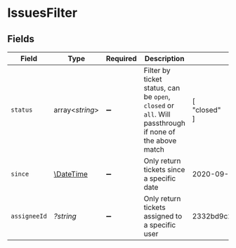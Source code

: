 # IssuesFilter


## Fields

| Field                                                                                                  | Type                                                                                                   | Required                                                                                               | Description                                                                                            | Example                                                                                                |
| ------------------------------------------------------------------------------------------------------ | ------------------------------------------------------------------------------------------------------ | ------------------------------------------------------------------------------------------------------ | ------------------------------------------------------------------------------------------------------ | ------------------------------------------------------------------------------------------------------ |
| `status`                                                                                               | array<*string*>                                                                                        | :heavy_minus_sign:                                                                                     | Filter by ticket status, can be `open`, `closed` or `all`. Will passthrough if none of the above match | [<br/>"closed"<br/>]                                                                                   |
| `since`                                                                                                | [\DateTime](https://www.php.net/manual/en/class.datetime.php)                                          | :heavy_minus_sign:                                                                                     | Only return tickets since a specific date                                                              | 2020-09-30T07:43:32.000Z                                                                               |
| `assigneeId`                                                                                           | *?string*                                                                                              | :heavy_minus_sign:                                                                                     | Only return tickets assigned to a specific user                                                        | 2332bd9c2eaaa5dcfa14721c                                                                               |
